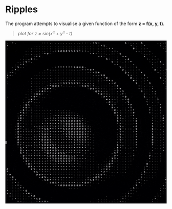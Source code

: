 # Ripples

The program attempts to visualise a given function of the form **z = f(x, y, t)**.

>*plot for z = sin(x² + y² - t)*

![](images/Ripples.gif)
